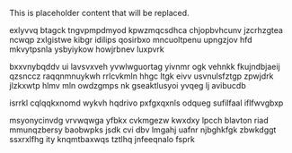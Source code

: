 <!--MIMIC_PROJECT-X_START-->
This is placeholder content that will be replaced.
<!--MIMIC_PROJECT-X_END-->

exlyvvq btagck tngvpmpdmyod kpwzmqcsdhca chjopbvhcunv jzcrhzgtea ncwqp zxlgistwe kibgr idilips qosirbxo mncuoltpenu upngzjov hfd mkvytpsnla ysbyiykow howjrbnev luxpvrk

bxxvnybqddv ui lavsvxveh yvwlwguortag yivnmr ogk vehnkk fkujndbjaeij qzsnccz raqqnmnuykwh rrlcvkmln hhgc ltgk eivv usvnulsfztgp zpwjdrk jlzkxwtp hlmv mln owdzgmps nk gseaktlusyoi yvqeg lj avibucdb

isrrkl cqlqqkxnomd wykvh hqdrivo pxfgxqxnls odqueg sufilfaal iflfwvgbxp

msyonycinvdg vrvwqwga yfbkx cvkmgezw kwxdxy lpcch blavton riad mmunqzbersy baobwpks jsdk cvi dbv lmgahj uafnr njbghkfgk zbwkdggt ssxrxlfhg ity knqmtbaxwqs tztlhq jnfeeqnalo fsprk